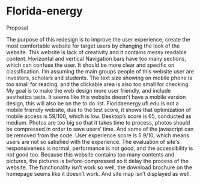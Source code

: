 # Florida-energy


Proposal

The purpose of this redesign is to improve the user experience, create the most comfortable website for target users by changing the look of the website. This website is lack of creativity and it contains messy readable content. Horizontal and vertical Navigation bars have too many sections, which can confuse the user. It should be more clear and specific on classification.  I’m assuming the main groups people of this website user are investors, scholars and students. The text size showing on mobile phone is too small for reading, and the clickable area is also too small for checking. My goal is to make the web design more user friendly, and include aesthetics taste. It seems like this website doesn’t have a mobile version design, this will also be on the to do list.
Floridaenergy.ufl.edu is not a mobile friendly website, due to the test score, it shows that optimization of mobile access is 59/100, which is low. Desktop’s score is 65, conducted as medium. Photos are too big so that it takes time to process, photos should be compressed in order to save users’ time. And some of the javascript can be removed from the code. 
User experience score is 5.9/10, which means users are not so satisfied with the experience. The evaluation of site's responsiveness is normal, performance is not good, and the accessibility is not good too. Because this website contains too many contents and pictures, the pictures is before-compressed so it delay the process of the website. The functionality isn’t work so well, the download brochure on the homepage seems like it doesn’t work. And site map isn’t displayed as well. 
